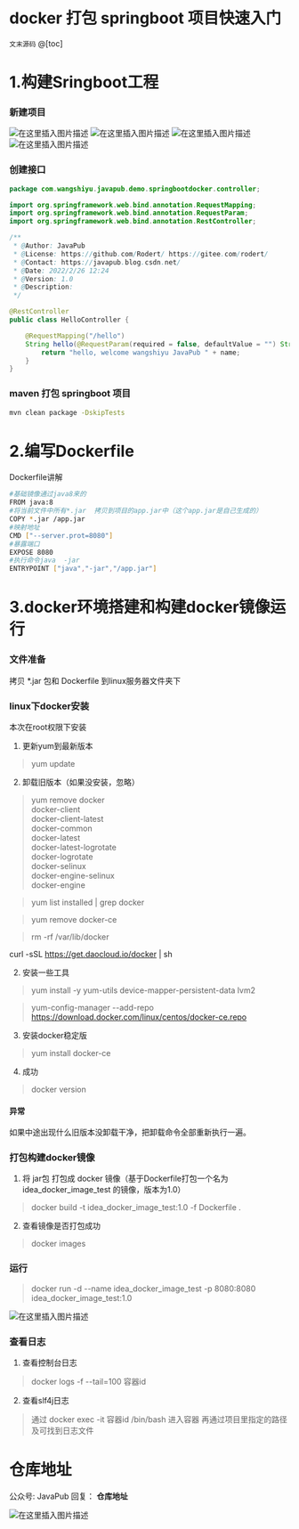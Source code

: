 # docker 打包 springboot 项目快速入门
`文末源码`
@[toc]

# 1.构建Sringboot工程
### 新建项目
![在这里插入图片描述](https://img-blog.csdnimg.cn/0b8fd4ff98d14221bffd72399422802d.png)
![在这里插入图片描述](https://img-blog.csdnimg.cn/60bfb836198a407dadeb995ceb7acdc7.png)
![在这里插入图片描述](https://img-blog.csdnimg.cn/555e9620d7cb44a6a13b4f1db856ac07.png)
![在这里插入图片描述](https://img-blog.csdnimg.cn/d668ec419674475582eb232660d3a53f.png)
### 创建接口
```java
package com.wangshiyu.javapub.demo.springbootdocker.controller;

import org.springframework.web.bind.annotation.RequestMapping;
import org.springframework.web.bind.annotation.RequestParam;
import org.springframework.web.bind.annotation.RestController;

/**
 * @Author: JavaPub
 * @License: https://github.com/Rodert/ https://gitee.com/rodert/
 * @Contact: https://javapub.blog.csdn.net/
 * @Date: 2022/2/26 12:24
 * @Version: 1.0
 * @Description:
 */

@RestController
public class HelloController {

    @RequestMapping("/hello")
    String hello(@RequestParam(required = false, defaultValue = "") String name) {
        return "hello, welcome wangshiyu JavaPub " + name;
    }
}

```

### maven 打包 springboot 项目

```bash
mvn clean package -DskipTests
```

# 2.编写Dockerfile

Dockerfile讲解

```bash
#基础镜像通过java8来的
FROM java:8
#将当前文件中所有*.jar  拷贝到项目的app.jar中（这个app.jar是自己生成的）
COPY *.jar /app.jar
#映射地址
CMD ["--server.prot=8080"]
#暴露端口
EXPOSE 8080
#执行命令java  -jar
ENTRYPOINT ["java","-jar","/app.jar"]
```

# 3.docker环境搭建和构建docker镜像运行
### 文件准备
拷贝 *.jar 包和 Dockerfile 到linux服务器文件夹下

### linux下docker安装
本次在root权限下安装

1. 更新yum到最新版本

> yum update

2. 卸载旧版本（如果没安装，忽略）

> yum remove docker \
                  docker-client \
                  docker-client-latest \
                  docker-common \
                  docker-latest \
                  docker-latest-logrotate \
                  docker-logrotate \
                  docker-selinux \
                  docker-engine-selinux \
                  docker-engine

> yum list installed | grep docker

> yum remove docker-ce

> rm -rf /var/lib/docker

curl -sSL https://get.daocloud.io/docker | sh

2. 安装一些工具

> yum install -y yum-utils device-mapper-persistent-data lvm2

> yum-config-manager --add-repo https://download.docker.com/linux/centos/docker-ce.repo

3. 安装docker稳定版

> yum install docker-ce 

4. 成功

> docker version

#### 异常
如果中途出现什么旧版本没卸载干净，把卸载命令全部重新执行一遍。

### 打包构建docker镜像

1. 将 jar包 打包成 docker 镜像（基于Dockerfile打包一个名为 idea_docker_image_test 的镜像，版本为1.0）

> docker build -t idea_docker_image_test:1.0 -f Dockerfile .

2. 查看镜像是否打包成功

> docker images

### 运行
> docker run -d --name idea_docker_image_test -p 8080:8080 idea_docker_image_test:1.0

![在这里插入图片描述](https://img-blog.csdnimg.cn/5f5904f4f93f485195eee3810bd55d89.png)


### 查看日志

1. 查看控制台日志

> docker logs -f --tail=100 容器id

2. 查看slf4j日志

> 通过 docker exec -it 容器id /bin/bash 进入容器
再通过项目里指定的路径及可找到日志文件

# 仓库地址

公众号: JavaPub 回复： **仓库地址**

![在这里插入图片描述](https://img-blog.csdnimg.cn/54ec6ca216984f7d9fc74b9bad8e3240.png)

